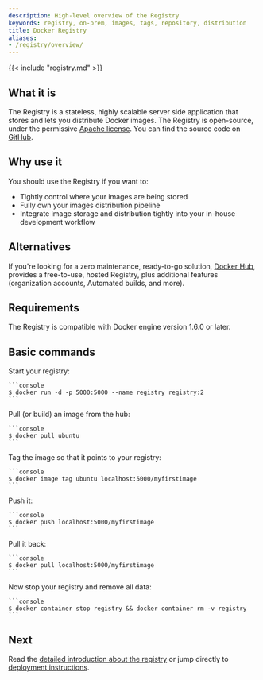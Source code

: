 ```yaml
---
description: High-level overview of the Registry
keywords: registry, on-prem, images, tags, repository, distribution
title: Docker Registry
aliases:
- /registry/overview/
---
```


{{< include "registry.md" >}}

## What it is

The Registry is a stateless, highly scalable server side application that stores
and lets you distribute Docker images. The Registry is open-source, under the
permissive [Apache license](https://en.wikipedia.org/wiki/Apache_License).
You can find the source code on
[GitHub](https://github.com/distribution/distribution).

## Why use it

You should use the Registry if you want to:

 * Tightly control where your images are being stored
 * Fully own your images distribution pipeline
 * Integrate image storage and distribution tightly into your in-house development workflow

## Alternatives

If you're looking for a zero maintenance, ready-to-go solution, [Docker Hub](https://hub.docker.com), provides a free-to-use, hosted Registry, plus additional features (organization accounts,
Automated builds, and more).

## Requirements

The Registry is compatible with Docker engine version 1.6.0 or later.

## Basic commands

Start your registry:

    ```console
    $ docker run -d -p 5000:5000 --name registry registry:2
    ```

Pull (or build) an image from the hub:
    
    ```console
    $ docker pull ubuntu
    ```

Tag the image so that it points to your registry:

    ```console
    $ docker image tag ubuntu localhost:5000/myfirstimage
    ```

Push it:

    ```console
    $ docker push localhost:5000/myfirstimage
    ```

Pull it back:

    ```console
    $ docker pull localhost:5000/myfirstimage
    ```

Now stop your registry and remove all data:

    ```console
    $ docker container stop registry && docker container rm -v registry
    ```
    
## Next

Read the [detailed introduction about the registry](introduction.md) or jump directly to [deployment instructions](deploying.md).